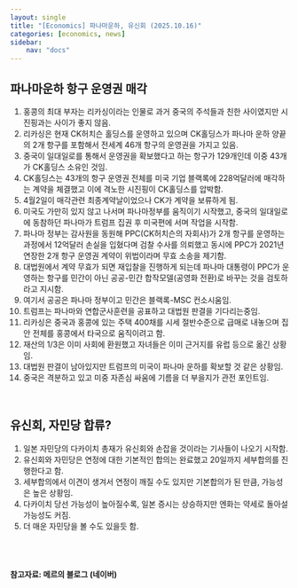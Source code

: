 ```yaml
---
layout: single
title: "[Economics] 파나마운하, 유신회 (2025.10.16)"
categories: [economics, news]
sidebar:
    nav: "docs"
---
```


## 파나마운하 항구 운영권 매각
1. 홍콩의 최대 부자는 리카싱이라는 인물로 과거 중국의 주석들과 친한 사이였지만 시진핑과는 사이가 좋지 않음.
1. 리카싱은 현재 CK허치슨 홀딩스를 운영하고 있으며 CK홀딩스가 파나마 운하 양끝의 2개 항구를 포함해서 전세계 46개 항구의 운영권을 가지고 있음.
1. 중국이 일대일로를 통해서 운영권을 확보했다고 하는 항구가 129개인데 이중 43개가 CK홀딩스 소유인 것임.
1. CK홀딩스는 43개의 항구 운영권 전체를 미국 기업 블랙록에 228억달러에 매각하는 계약을 체결했고 이에 격노한 시진핑이 CK홀딩스를 압박함.
1. 4월2일이 매각관련 최종계약날이었으나 CK가 계약을 보류하게 됨.
1. 미국도 가만히 있지 않고 나서며 파나마정부를 움직이기 시작했고, 중국의 일대일로에 동참하던 파나마가 트럼프 집권 후 미국편에 서며 작업을 시작함.
1. 파나마 정부는 감사원을 동원해 PPC(CK허치슨의 자회사)가 2개 항구를 운영하는 과정에서 12억달러 손실을 입혔다며 검찰 수사를 의뢰했고 동시에 PPC가 2021년 연장한 2개 항구 운영권 계약이 위법이라며 무효 소송을 제기함.
1. 대법원에서 계약 무효가 되면 재입찰을 진행하게 되는데 파나마 대통령이 PPC가 운영하는 항구를 민간이 아닌 공공-민간 합작모델(공영화 전환)로 바꾸는 것을 검토하라고 지시함.
1. 여기서 공공은 파나마 정부이고 민간은 블랙록-MSC 컨소시움임.
1. 트럼프는 파나마와 연합군사훈련을 공표하고 대법원 판결을 기다리는중임.
1. 리카싱은 중국과 홍콩에 있는 주택 400채를 시세 절반수준으로 급매로 내놓으며 집안 전체를 홍콩에서 타국으로 움직이려고 함.
1. 재산의 1/3은 이미 사회에 환원했고 자녀들은 이미 근거지를 유럽 등으로 옮긴 상황임.
1. 대법원 판결이 남아있지만 트럼프의 미국이 파나마 운하를 확보할 것 같은 상황임.
1. 중국은 격분하고 있고 미중 자존심 싸움에 기름을 더 부을지가 관전 포인트임.

<br/>

## 유신회, 자민당 합류?
1. 일본 자민당의 다카이치 총재가 유신회와 손잡을 것이라는 기사들이 나오기 시작함.
1. 유신회와 자민당은 연정에 대한 기본적인 합의는 완료했고 20일까지 세부합의를 진행한다고 함.
1. 세부합의에서 이견이 생겨서 연정이 깨질 수도 있지만 기본합의가 된 만큼, 가능성은 높은 상황임.
1. 다카이치 당선 가능성이 높아질수록, 일본 증시는 상승하지만 엔화는 약세로 돌아설 가능성도 커짐.
1. 더 매운 자민당을 볼 수도 있을듯 함.




<br/>
<br/>

#### 참고자료: 메르의 블로그 (네이버)
